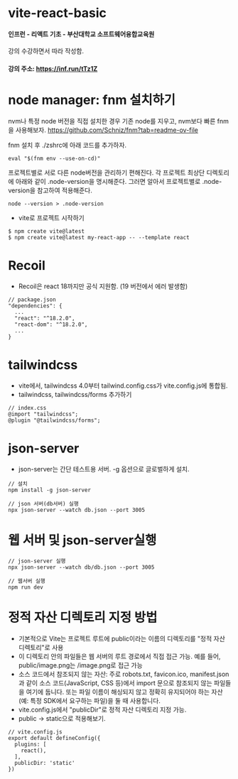 # vite-react-basic
#### 인프런 - 리액트 기초 - 부산대학교 소프트웨어융합교육원 
강의 수강하면서 따라 작성함.
#### 강의 주소:  https://inf.run/tTz1Z

# node manager: fnm 설치하기
nvm나 특정 node 버전을 직접 설치한 경우 기존 node를 지우고, nvm보다 빠른 fnm을 사용해보자.
https://github.com/Schniz/fnm?tab=readme-ov-file

fnm 설치 후 ./zshrc에 아래 코드를 추가하자.
```
eval "$(fnm env --use-on-cd)"
```

프로젝트별로 서로 다른 node버전을 관리하기 편해진다.
각 프로젝트 최상단 디렉토리에 아래와 같이 .node-version을 명시해준다.
그러면 알아서 프로젝트별로 .node-version을 참고하여 적용해준다. 
```
node --version > .node-version
```
- vite로 프로젝트 시작하기
```
$ npm create vite@latest
$ npm create vite@latest my-react-app -- --template react
```
# Recoil
- Recoil은 react 18까지만 공식 지원함. (19 버전에서 에러 발생함)
```
// package.json
"dependencies": {
  ...
  "react": "^18.2.0",
  "react-dom": "^18.2.0",
  ...
}
```
# tailwindcss 
- vite에서, tailwindcss 4.0부터 tailwind.config.css가 vite.config.js에 통합됨.
- tailwindcss, tailwindcss/forms 추가하기
```
// index.css
@import "tailwindcss";
@plugin "@tailwindcss/forms";
```

# json-server

- json-server는 간단 테스트용 서버. 
  -g 옵션으로 글로벌하게 설치.

```
// 설치 
npm install -g json-server 

// json 서버(db서버) 실행
npx json-server --watch db.json --port 3005
```

# 웹 서버 및 json-server실행

```
// json-server 실행
npx json-server --watch db/db.json --port 3005

// 웹서버 실행
npm run dev
```


# 정적 자산 디렉토리 지정 방법
- 기본적으로 Vite는 프로젝트 루트에 public이라는 이름의 디렉토리를 "정적 자산 디렉토리"로 사용
- 이 디렉토리 안의 파일들은 웹 서버의 루트 경로에서 직접 접근 가능. 예를 들어, public/image.png는 /image.png로 접근 가능
- 소스 코드에서 참조되지 않는 자산: 주로 robots.txt, favicon.ico, manifest.json과 같이 소스 코드(JavaScript, CSS 등)에서 import 문으로 참조되지 않는 파일들을 여기에 둡니다. 또는 파일 이름이 해싱되지 않고 정확히 유지되어야 하는 자산(예: 특정 SDK에서 요구하는 파일)을 둘 때 사용합니다.
- vite.config.js에서 "publicDir"로 정적 자산 디렉토리 지정 가능.
- public -> static으로 적용해보기.
```
// vite.config.js
export default defineConfig({
  plugins: [
    react(), 
  ],
  publicDir: 'static'
})
```
